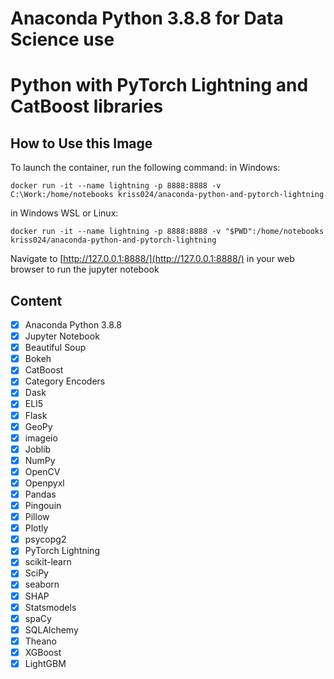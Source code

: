 # Anaconda Python 3.8.8 for Data Science use
# Python with PyTorch Lightning and CatBoost libraries

## How to Use this Image
To launch the container, run the following command:
in Windows:
```
docker run -it --name lightning -p 8888:8888 -v C:\Work:/home/notebooks kriss024/anaconda-python-and-pytorch-lightning
```
in Windows WSL or Linux:
```
docker run -it --name lightning -p 8888:8888 -v "$PWD":/home/notebooks kriss024/anaconda-python-and-pytorch-lightning
```

Navigate to [http://127.0.0.1:8888/](http://127.0.0.1:8888/) in your web browser to run the jupyter notebook

## Content
- [x] Anaconda Python 3.8.8
- [x] Jupyter Notebook
- [x] Beautiful Soup
- [x] Bokeh
- [x] CatBoost
- [x] Category Encoders
- [x] Dask
- [x] ELI5
- [x] Flask
- [x] GeoPy
- [x] imageio
- [x] Joblib
- [x] NumPy
- [x] OpenCV
- [x] Openpyxl
- [x] Pandas
- [x] Pingouin
- [x] Pillow
- [x] Plotly
- [x] psycopg2
- [x] PyTorch Lightning
- [x] scikit-learn
- [x] SciPy
- [x] seaborn
- [x] SHAP
- [x] Statsmodels
- [x] spaCy
- [x] SQLAlchemy
- [x] Theano
- [x] XGBoost
- [x] LightGBM
